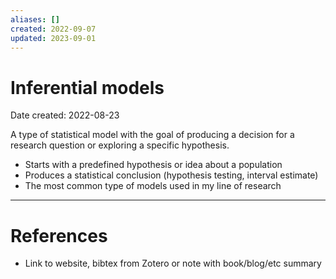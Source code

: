 ```yaml
---
aliases: []
created: 2022-09-07
updated: 2023-09-01
---
```


# Inferential models
Date created: 2022-08-23

A type of statistical model with the goal of producing a decision for a research question or exploring a specific hypothesis.

- Starts with a predefined hypothesis or idea about a population
- Produces a statistical conclusion (hypothesis testing, interval estimate)
- The most common type of models used in my line of research


---
# References
* Link to website, bibtex from Zotero or note with book/blog/etc summary